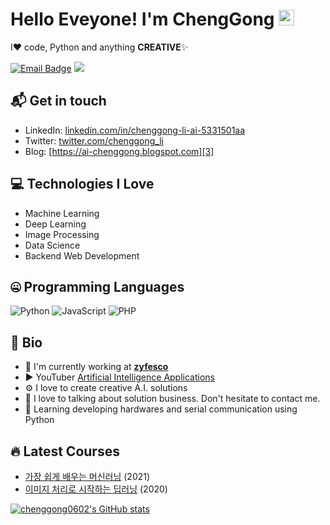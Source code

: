 # Hello Eveyone! I'm ChengGong <img src="https://media.giphy.com/media/hvRJCLFzcasrR4ia7z/giphy.gif" width="25px">

I❤️ code, Python and anything **CREATIVE**✨

[![Email Badge](https://img.shields.io/badge/-chenggong0602@163.com-c14438?style=flat-square&logo=Gmail&logoColor=white&link=mailto:chenggong0602@163.com)](mailto:chenggong0602@163.com)
![](https://komarev.com/ghpvc/?username=chenggong0602)

## 📬 Get in touch

- LinkedIn: [linkedin.com/in/chenggong-li-ai-5331501aa][1]
- Twitter: [twitter.com/chenggong_li][2]
- Blog: [https://ai-chenggong.blogspot.com][3]

## 💻 Technologies I Love

- Machine Learning
- Deep Learning
- Image Processing
- Data Science
- Backend Web Development


## 🤐 Programming Languages

<img alt="Python" src="https://img.shields.io/badge/python%20-%2314354C.svg?&style=for-the-badge&logo=python&logoColor=white"/> <img alt="JavaScript" src="https://img.shields.io/badge/javascript%20-%23323330.svg?&style=for-the-badge&logo=javascript&logoColor=%23F7DF1E"/> <img alt="PHP" src="https://img.shields.io/badge/php-%23777BB4.svg?&style=for-the-badge&logo=php&logoColor=white"/>


## 📘 Bio

- 🏢 I'm currently working at **[zyfesco](http://zyfesco.com.cn/ai)**
- ▶ YouTuber [Artificial Intelligence Applications](https://www.youtube.com/channel/UCPgM2w3N2PnQvoqxA9CtOBQ)
- ⚙️ I love to create creative A.I. solutions
- 💬 I love to talking about solution business. Don't hesitate to contact me.
- 🌱 Learning developing hardwares and serial communication using Python


## 🔥 Latest Courses

- [가장 쉽게 배우는 머신러닝](https://spartacodingclub.kr/online/ml_basic) (2021)
- [이미지 처리로 시작하는 딥러닝](https://spartacodingclub.kr/online/dl) (2020)

[![chenggong0602's GitHub stats](https://github-readme-stats.vercel.app/api?username=chenggong0602&theme=react&show_icons=true&hide=contribs,prs&cache_seconds=1800)](https://github.com/ChengGong0602)

[1]:
  https://natterstefan.me/?utm_source=github.com&utm_medium=gh-profile-natterstefan&utm_campaign=natterstefan
[2]: https://www.linkedin.com/in/natterstefan
[3]: https://twitter.com/intent/follow?screen_name=natterstefan
[4]: https://blog.natterstefan.me
